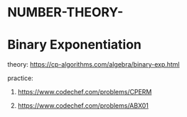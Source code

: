 # NUMBER-THEORY-
  
   
   # Binary Exponentiation 

   theory:  https://cp-algorithms.com/algebra/binary-exp.html
  
   practice:  
   
   1) https://www.codechef.com/problems/CPERM
  
   2) https://www.codechef.com/problems/ABX01
  
  
